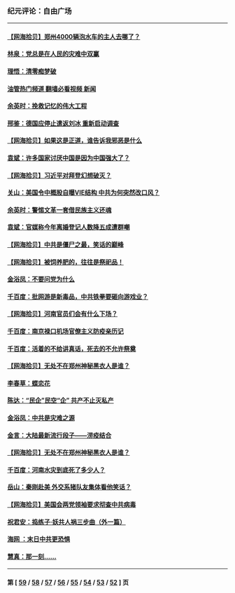 ### 纪元评论：自由广场
---
#### [【网海拾贝】郑州4000辆泡水车的主人去哪了？](../../pages/nsc993/n13149792.md?08100330) 
#### [林泉：党总是在人民的灾难中双赢](../../pages/nsc993/n13149232.md?08100330) 
#### [理悟：清零痴梦破](../../pages/nsc993/n13149216.md?08100330) 
#### [油管热门频道 翻墙必看视频 新闻](ok?08100330)
#### [余英时：挽救记忆的伟大工程](../../pages/nsc993/n13148828.md?08100330) 
#### [邢鉴：德国应停止遣返刘冰 重新启动调查](../../pages/nsc993/n13148274.md?08100330) 
#### [【网海拾贝】如果这是正道，谁告诉我邪恶是什么](../../pages/nsc993/n13147092.md?08100330) 
#### [袁斌：许多国家讨厌中国是因为中国强大了？](../../pages/nsc993/n13147558.md?08100330) 
#### [【网海拾贝】习近平对拜登幻想破灭？](../../pages/nsc993/n13145171.md?08100330) 
#### [关山：美国令中概股自曝VIE结构 中共为何突然改口风？](../../pages/nsc993/n13144903.md?08100330) 
#### [余英时：警惕文革一套借民族主义还魂](../../pages/nsc993/n13145214.md?08100330) 
#### [袁斌：官媒称今年离婚登记人数降五成遭群嘲](../../pages/nsc993/n13144883.md?08100330) 
#### [【网海拾贝】中共是僵尸之最，笑话的巅峰](../../pages/nsc993/n13143217.md?08100330) 
#### [【网海拾贝】被饲养肥的，往往是祭祀品！](../../pages/nsc993/n13140755.md?08100330) 
#### [金浴凤：不要问党为什么](../../pages/nsc993/n13141809.md?08100330) 
#### [千百度：批网游是新毒品，中共铁拳要砸向游戏业？](../../pages/nsc993/n13140293.md?08100330) 
#### [【网海拾贝】河南官员们会有什么下场？](../../pages/nsc993/n13137666.md?08100330) 
#### [千百度：南京禄口机场官僚主义防疫亲历记](../../pages/nsc993/n13134903.md?08100330) 
#### [千百度：活着的不给讲真话，死去的不允许祭奠](../../pages/nsc993/n13132436.md?08100330) 
#### [【网海拾贝】无处不在郑州神秘黑衣人是谁？](../../pages/nsc993/n13132657.md?08100330) 
#### [李春草：蝶恋花](../../pages/nsc993/n13132164.md?08100330) 
#### [陈达：“民企”民空“企” 共产不止灭私产](../../pages/nsc993/n13132139.md?08100330) 
#### [金浴凤：中共是灾难之源](../../pages/nsc993/n13132116.md?08100330) 
#### [金言：大陆最新流行段子——涝疫结合](../../pages/nsc993/n13131988.md?08100330) 
#### [【网海拾贝】无处不在郑州神秘黑衣人是谁？](../../pages/nsc993/n13130528.md?08100330) 
#### [千百度：河南水灾到底死了多少人？](../../pages/nsc993/n13130317.md?08100330) 
#### [岳山：秦刚赴美 外交系猪队友集体看他笑话？](../../pages/nsc993/n13129795.md?08100330) 
#### [【网海拾贝】美国会两党领袖要求彻查中共病毒](../../pages/nsc993/n13129142.md?08100330) 
#### [祝君安：捣练子·妖共人祸三步曲（外一篇）](../../pages/nsc993/n13129125.md?08100330) 
#### [海网 ：末日中共更恐惧](../../pages/nsc993/n13129103.md?08100330) 
#### [慧真：那一刻……](../../pages/nsc993/n13128964.md?08100330) 

---
#### 第 [ [59](./59.md?08100330) / [58](./58.md?08100330) / [57](./57.md?08100330) / [56](./56.md?08100330) / [55](./55.md?08100330) / [54](./54.md?08100330) / [53](./53.md?08100330) / [52](./52.md?08100330) ] 页
